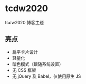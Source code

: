 # tcdw2020

tcdw2020 博客主题

## 亮点

- 扁平卡片设计
- 轻量化
- 暗色模式（跟随系统设置）
- 无 CSS 框架
- 无 jQuery 及 Babel，仅使用原生 JS
